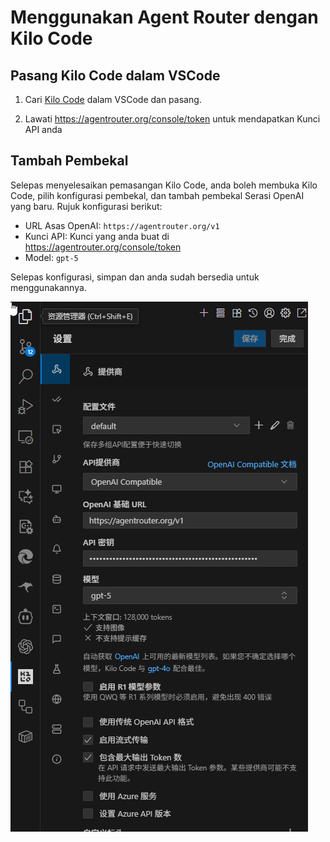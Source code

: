 # Menggunakan Agent Router dengan Kilo Code

## Pasang Kilo Code dalam VSCode

1. Cari [Kilo Code](https://marketplace.visualstudio.com/items?itemName=kilocode.Kilo-Code) dalam VSCode dan pasang.

2. Lawati https://agentrouter.org/console/token untuk mendapatkan Kunci API anda

## Tambah Pembekal

Selepas menyelesaikan pemasangan Kilo Code, anda boleh membuka Kilo Code, pilih konfigurasi pembekal, dan tambah pembekal Serasi OpenAI yang baru. Rujuk konfigurasi berikut:

- URL Asas OpenAI: `https://agentrouter.org/v1`
- Kunci API: Kunci yang anda buat di https://agentrouter.org/console/token
- Model: `gpt-5`

Selepas konfigurasi, simpan dan anda sudah bersedia untuk menggunakannya.

![](../img/kilocode.png)